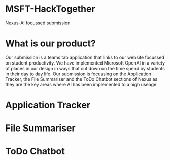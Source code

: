 # MSFT-HackTogether
Nexus-AI focussed submission

# What is our product?
Our submission is a teams tab application that links to our website focussed on student productivity.
We have implemented Microsoft OpenAI in a variety of places in our design in ways that cut down on the time spend by students in their day to day life.
Our submission is focussing on the Application Tracker, the File Summariser and the ToDo Chatbot sections of Nexus as they are the key areas where AI has been implemented to a high useage.

# Application Tracker

# File Summariser

# ToDo Chatbot
